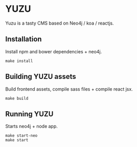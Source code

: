 YUZU
====

Yuzu is a tasty CMS based on Neo4j / koa / reactjs.

Installation
------------

Install npm and bower dependencies + neo4j.

```
make install
```

Building YUZU assets
--------------------

Build frontend assets, compile sass files + compile react jsx.

```
make build
```


Running YUZU
------------

Starts neo4j + node app.

```
make start-neo
make start
```